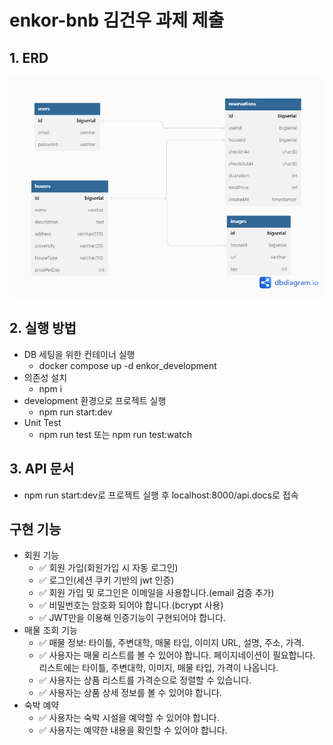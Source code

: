 # enkor-bnb 김건우 과제 제출

## 1. ERD
![](./docs/enkor-bnb-erd.png)



## 2. 실행 방법
- DB 세팅을 위한 컨테이너 실행
  - docker compose up -d enkor_development 
- 의존성 설치
  - npm i
- development 환경으로 프로젝트 실행
  - npm run start:dev
- Unit Test
  - npm run test 또는 npm run test:watch

## 3. API 문서
- npm run start:dev로 프로젝트 실행 후 localhost:8000/api.docs로 접속

## 구현 기능
- 회원 기능
  - ✅ 회원 가입(회원가입 시 자동 로그인)
  - ✅ 로그인(세션 쿠키 기반의 jwt 인증)
  - ✅ 회원 가입 및 로그인은 이메일을 사용합니다.(email 검증 추가)
  - ✅ 비밀번호는 암호화 되어야 합니다.(bcrypt 사용)
  - ✅ JWT만을 이용해 인증기능이 구현되어야 합니다.
- 매물 조회 기능
  - ✅ 매물 정보: 타이틀, 주변대학, 매물 타입, 이미지 URL, 설명, 주소, 가격.
  - ✅ 사용자는 매물 리스트를 볼 수 있어야 합니다. 페이지네이션이 필요합니다. 리스트에는 타이틀, 주변대학, 이미지, 매물 타입, 가격이 나옵니다.
  - ✅ 사용자는 상품 리스트를 가격순으로 정렬할 수 있습니다.
  - ✅ 사용자는 상품 상세 정보를 볼 수 있어야 합니다.
- 숙박 예약
  - ✅ 사용자는 숙박 시설을 예약할 수 있어야 합니다.
  - ✅ 사용자는 예약한 내용을 확인할 수 있어야 합니다.
